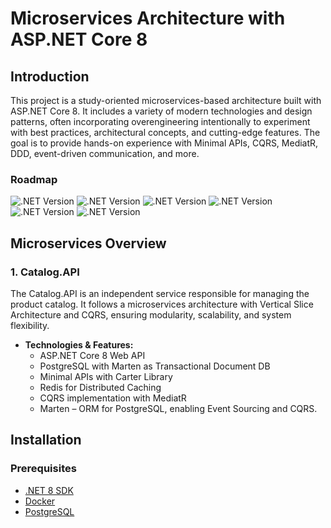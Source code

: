 # Microservices Architecture with ASP.NET Core 8

## Introduction
This project is a study-oriented microservices-based architecture built with ASP.NET Core 8. It includes a variety of modern technologies and design patterns, often incorporating overengineering intentionally to experiment with best practices, architectural concepts, and cutting-edge features. The goal is to provide hands-on experience with Minimal APIs, CQRS, MediatR, DDD, event-driven communication, and more.

<h3>Roadmap</h3>  

![.NET Version](https://img.shields.io/badge/Catalog.API-Done-mediumgreen)
![.NET Version](https://img.shields.io/badge/Basket.API-Developing-blue)
![.NET Version](https://img.shields.io/badge/Discount.API-Pending-purple)
![.NET Version](https://img.shields.io/badge/Ordering.API-Pending-purple)
![.NET Version](https://img.shields.io/badge/API_Gateway-Pending-purple)
![.NET Version](https://img.shields.io/badge/Client-Pending-purple)


## Microservices Overview
### 1. **Catalog.API**
The Catalog.API is an independent service responsible for managing the product catalog. It follows a microservices architecture with Vertical Slice Architecture and CQRS, ensuring modularity, scalability, and system flexibility.

- **Technologies & Features:**
  - ASP.NET Core 8 Web API
  - PostgreSQL with Marten as Transactional Document DB
  - Minimal APIs with Carter Library
  - Redis for Distributed Caching
  - CQRS implementation with MediatR
  - Marten – ORM for PostgreSQL, enabling Event Sourcing and CQRS.

## Installation
### Prerequisites
- [.NET 8 SDK](https://dotnet.microsoft.com/download)
- [Docker](https://www.docker.com/get-started)
- [PostgreSQL](https://www.postgresql.org/download/)
<!-- - [RabbitMQ](https://www.rabbitmq.com/download.html) -->
<!-- - [Redis](https://redis.io/download/) -->

